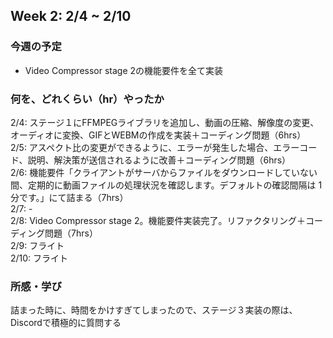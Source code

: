 ## Week 2: 2/4 ~ 2/10

### 今週の予定
- Video Compressor stage 2の機能要件を全て実装

### 何を、どれくらい（hr）やったか

2/4: ステージ１にFFMPEGライブラリを追加し、動画の圧縮、解像度の変更、オーディオに変換、GIFとWEBMの作成を実装＋コーディング問題（6hrs）
<br>
2/5: アスペクト比の変更ができるように、エラーが発生した場合、エラーコード、説明、解決策が送信されるように改善＋コーディング問題（6hrs）
<br>
2/6: 機能要件「クライアントがサーバからファイルをダウンロードしていない間、定期的に動画ファイルの処理状況を確認します。デフォルトの確認間隔は 1 分です。」にて詰まる（7hrs）
<br>
2/7: -
<br>
2/8: Video Compressor stage 2。機能要件実装完了。リファクタリング＋コーディング問題（7hrs）
<br>
2/9: フライト
<br>
2/10: フライト
<br>

### 所感・学び

詰まった時に、時間をかけすぎてしまったので、ステージ３実装の際は、Discordで積極的に質問する
